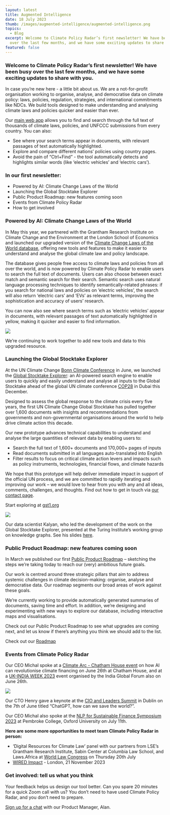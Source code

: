 ```yaml
---
layout: latest
title: Augmented Intelligence
date: 18 July 2023
thumb: /images/augmented-intelligence/augmented-intelligence.png
topics:
  - Blog
excerpt: Welcome to Climate Policy Radar’s first newsletter! We have been busy
  over the last few months, and we have some exciting updates to share with you.
featured: false
---
```

### Welcome to Climate Policy Radar’s first newsletter! We have been busy over the last few months, and we have some exciting updates to share with you.

In case you’re new here - a little bit about us. We are a not-for-profit organisation working to organise, analyse, and democratise data on climate policy: laws, policies, regulation, strategies, and international commitments like NDCs. We build tools designed to make understanding and analysing climate laws and policies quicker and easier than ever.

<!--StartFragment-->

Our [main web app](http://app.climatepolicyradar.org/?utm_source=brevo&utm_campaign=Newsletter%201&utm_medium=email "Our main app") allows you to find and search through the full text of thousands of climate laws, policies, and UNFCCC submissions from every country. You can also:

* See where your search terms appear in documents, with relevant passages of text automatically highlighted.
* Explore and compare different nations’ policies using country pages.
* Avoid the pain of “Ctrl+Find” - the tool automatically detects and highlights similar words (like ‘electric vehicles’ and ‘electric cars’).

<!--StartFragment-->

### In our first newsletter:

* Powered by AI: Climate Change Laws of the World
* Launching the Global Stocktake Explorer
* Public Product Roadmap: new features coming soon
* Events from Climate Policy Radar
* How to get involved

### Powered by AI: Climate Change Laws of the World

In May this year, we partnered with the Grantham Research Institute on Climate Change and the Environment at the London School of Economics and launched our upgraded version of the [Climate Change Laws of the World database](https://climate-laws.org/?utm_source=brevo&utm_campaign=Newsletter%201&utm_medium=email "Climate Change Laws of the World"), offering new tools and features to make it easier to understand and analyse the global climate law and policy landscape.

The database gives people free access to climate laws and policies from all over the world, and is now powered by Climate Policy Radar to enable users to search the full text of documents. Users can also choose between exact match and semantic search for their search. Semantic search uses natural language processing techniques to identify semantically-related phrases: if you search for national laws and policies on ‘electric vehicles’, the search will also return ‘electric cars’ and ‘EVs’ as relevant terms, improving the sophistication and accuracy of users’ research.

You can now also see where search terms such as ‘electric vehicles’ appear in documents, with relevant passages of text automatically highlighted in yellow, making it quicker and easier to find information.

![](/images/augmented-intelligence/subsidies-for-electric-vehicles.jpg)

We’re continuing to work together to add new tools and data to this upgraded resource.

### Launching the Global Stocktake Explorer﻿

At the UN Climate Change [Bonn Climate Conference](https://unfccc.int/sb58?utm_source=brevo&utm_campaign=Newsletter%201&utm_medium=email "Bonn Climate Conference") in June, we launched the [Global Stocktake Explorer](http://gst1.org/?utm_source=brevo&utm_campaign=Newsletter%201&utm_medium=email "Global Stocktake Explorer"): an AI-powered search engine to enable users to quickly and easily understand and analyse all inputs to the Global Stocktake ahead of the global UN climate conference [COP28](https://www.cop28.com/en/?utm_source=brevo&utm_campaign=Newsletter%201&utm_medium=email "COP28") in Dubai this December.

Designed to assess the global response to the climate crisis every five years, the first UN Climate Change Global Stocktake has pulled together over 1,600 documents with insights and recommendations from governments and non-governmental organisations around the world to help drive climate action this decade.

Our new prototype advances technical capabilities to understand and analyse the large quantities of relevant data by enabling users to:

* Search the full text of 1,600+ documents and 170,000+ pages of inputs
* Read documents submitted in all languages auto-translated into English
* Filter results to focus on critical climate action levers and impacts such as policy instruments, technologies, financial flows, and climate hazards

<!--StartFragment-->

We hope that this prototype will help deliver immediate impact in support of the official UN process, and we are committed to rapidly iterating and improving our work – we would love to hear from you with any and all ideas, comments, challenges, and thoughts. Find out how to get in touch via [our contact page](https://gst1.org/contact/?utm_source=brevo&utm_campaign=Newsletter%201&utm_medium=email "Contact Us").

S﻿tart exploring at [gst1.org](gst1.org)

![](/images/augmented-intelligence/20230616_123429_original-1-.jpg)

Our data scientist Kalyan, who led the development of the work on the Global Stocktake Explorer, presented at the Turing Institute’s working group on knowledge graphs. See his slides [here](https://docs.google.com/presentation/d/1MbYrCa1fhcU7v1X-gLh2sxWonxJpw9uZ5Eiy7qLbRt8/edit?utm_source=brevo&utm_campaign=Newsletter%201&utm_medium=email "Turing Presentation Slides").



### Public Product Roadmap: new features coming soon

In March we published our first [Public Product Roadmap](https://climatepolicyradar.notion.site/8071896b79f540e3b975ff564791ed4a?v=bf5633ead154432ba5dfea6fc435edad&utm_source=brevo&utm_campaign=Newsletter%201&utm_medium=email "Public Product Roadmap") – sketching the steps we’re taking today to reach our (very) ambitious future goals.

Our work is centred around three strategic pillars that aim to address systemic challenges in climate decision-making: organise, analyse and democratise data. Our roadmap segments our broad areas of work against these goals.

We’re currently working to provide automatically generated summaries of documents, saving time and effort. In addition, we’re designing and experimenting with new ways to explore our database, including interactive maps and visualisations.

Check out our Public Product Roadmap to see what upgrades are coming next, and let us know if there’s anything you think we should add to the list.

C﻿heck out our [Roadmap](https://climatepolicyradar.notion.site/8071896b79f540e3b975ff564791ed4a?v=bf5633ead154432ba5dfea6fc435edad)



### Events from Climate Policy Radar

<!--StartFragment-->

Our CEO Michal spoke at a [Climate Arc - Chatham House event](https://www.linkedin.com/posts/climate-arc_artificialintelligence-climatedata-ai-activity-7075458464117878784-Uroi?utm_source=brevo&utm_medium=email&utm_campaign=Newsletter%201 "Climate Arc - Chatham House") on how AI can revolutionise climate financing on June 26th at Chatham House, and at a [UK-INDIA WEEK 2023](https://indiaglobalforum.com/Leading-with-Purpose/index.html?utm_source=brevo&utm_campaign=Newsletter%201&utm_medium=email "UK-INDIA WEEK 2023") event organised by the India Global Forum also on June 26th.

![](/images/augmented-intelligence/3738e3f1-f200-4ec3-bc82-4c16bfdda59d.jpeg)

Our CTO Henry gave a keynote at the [CIO and Leaders Summit](https://www.ciosummit.ie/?utm_source=brevo&utm_campaign=Newsletter%201&utm_medium=email "CIO SUMMIT") in Dublin on the 7th of June titled “ChatGPT, how can we save the world?”.

Our CEO Michal also spoke at the [NLP for Sustainable Finance Symposium 2023](https://forms.office.com/pages/responsepage.aspx?id=G96VzPWXk0-0uv5ouFLPkcwvA7cWosRMoa0Ub-uGrEtURTBaTVc5QVpVMUpDRUk0VTVYQ0dDMjMxQy4u&utm_source=brevo&utm_campaign=Newsletter%201&utm_medium=email "NLP for Sustainable Finance Symposium") at Pembroke College, Oxford University on July 11th.

**Here are some more opportunities to meet team Climate Policy Radar in person:**

* ‘Digital Resources for Climate Law’ panel with our partners from LSE’s Grantham Research Institute, Sabin Center at Columbia Law School, and Laws.Africa at [World Law Congress](https://wlc-nyc.com/?utm_source=brevo&utm_campaign=Newsletter%201&utm_medium=email "World Law Congress") on Thursday 20th July
* [WIRED Impact](https://events.wired.co.uk/impact?utm_source=brevo&utm_campaign=Newsletter%201&utm_medium=email "WIRED Impact") - London, 21 November 2023



### G﻿et involved: tell us what you think

Your feedback helps us design our tool better. Can you spare 20 minutes for a quick Zoom call with us? You don’t need to have used Climate Policy Radar, and you don’t need to prepare.

[Sign up for a chat](https://calendly.com/alan-climate-policy-radar/feedback-conversation?month=2022-11&utm_source=brevo&utm_campaign=Newsletter%201&utm_medium=email) with our Product Manager, Alan.

<!--EndFragment-->